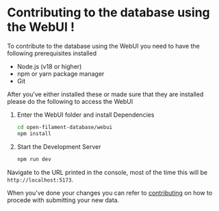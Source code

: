 # Contributing to the database using the WebUI !
To contribute to the database using the WebUI you need to have the following prerequisites installed

- Node.js (v18 or higher)
- npm or yarn package manager
- Git

After you've either installed these or made sure that they are installed please do the following to access the WebUI

1. Enter the WebUI folder and install Dependencies
   ```bash
   cd open-filament-database/webui
   npm install
   ```

2. Start the Development Server
   ```bash
   npm run dev
   ```
Navigate to the URL printed in the console, most of the time this will be `http://localhost:5173`.

When you've done your changes you can refer to [contributing](contributing.md) on how to procede with submitting your new data.